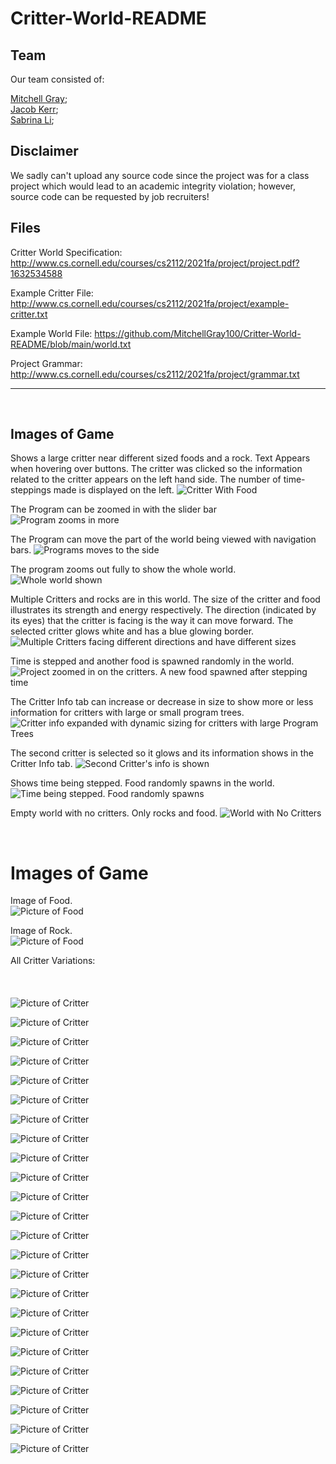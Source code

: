 # Critter-World-README

## Team 
Our team consisted of:<br>

[Mitchell Gray](https://github.com/MitchellGray100);<br>
[Jacob Kerr](https://github.com/jakejack13);<br>
[Sabrina Li](https://www.linkedin.com/in/sabrina-li-a895b21b5/);<br>

## Disclaimer
We sadly can't upload any source code since the project was for a class project which would lead to an academic integrity violation; however, source code can be requested by job recruiters!

## Files

Critter World Specification: http://www.cs.cornell.edu/courses/cs2112/2021fa/project/project.pdf?1632534588

Example Critter File: http://www.cs.cornell.edu/courses/cs2112/2021fa/project/example-critter.txt

Example World File: https://github.com/MitchellGray100/Critter-World-README/blob/main/world.txt

Project Grammar: http://www.cs.cornell.edu/courses/cs2112/2021fa/project/grammar.txt

___



<br />

## Images of Game

Shows a large critter near different sized foods and a rock. Text Appears when hovering over buttons.
The critter was clicked so the information related to the critter appears on the left hand side.
The number of time-steppings made is displayed on the left.
![Critter With Food](https://github.com/MitchellGray100/Critter-World-README/blob/main/Screenshots/image1.png)

The Program can be zoomed in with the slider bar
![Program zooms in more](https://github.com/MitchellGray100/Critter-World-README/blob/main/Screenshots/image2.png)

The Program can move the part of the world being viewed with navigation bars.
![Programs moves to the side](https://github.com/MitchellGray100/Critter-World-README/blob/main/Screenshots/image3.png)

The program zooms out fully to show the whole world.
![Whole world shown](https://github.com/MitchellGray100/Critter-World-README/blob/main/Screenshots/image4.png)

Multiple Critters and rocks are in this world. The size of the critter and food illustrates its strength and energy respectively.
The direction (indicated by its eyes) that the critter is facing is the way it can move forward.
The selected critter glows white and has a blue glowing border.
![Multiple Critters facing different directions and have different sizes](https://github.com/MitchellGray100/Critter-World-README/blob/main/Screenshots/image5.png)

Time is stepped and another food is spawned randomly in the world.
![Project zoomed in on the critters. A new food spawned after stepping time](https://github.com/MitchellGray100/Critter-World-README/blob/main/Screenshots/image6.png)

The Critter Info tab can increase or decrease in size to show more or less information for critters with large or small program trees.
![Critter info expanded with dynamic sizing for critters with large Program Trees](https://github.com/MitchellGray100/Critter-World-README/blob/main/Screenshots/image7.png)

The second critter is selected so it glows and its information shows in the Critter Info tab.
![Second Critter's info is shown](https://github.com/MitchellGray100/Critter-World-README/blob/main/Screenshots/image8.png)

Shows time being stepped. Food randomly spawns in the world.
![Time being stepped. Food randomly spawns](https://github.com/MitchellGray100/Critter-World-README/blob/main/Screenshots/image9.png)

Empty world with no critters. Only rocks and food.
![World with No Critters](https://github.com/MitchellGray100/Critter-World-README/blob/main/Screenshots/image10.png)

</br>

# Images of Game

Image of Food.
<br />
![Picture of Food](https://github.com/MitchellGray100/Critter-World-README/blob/main/Assets/Food.png)


Image of Rock.
<br />
![Picture of Food](https://github.com/MitchellGray100/Critter-World-README/blob/main/Assets/Rock.png)

All Critter Variations:
<br />
<br />
<br />
<br />
![Picture of Critter](https://github.com/MitchellGray100/Critter-World-README/blob/main/Assets/hexagonCritterAmerican.png)

![Picture of Critter](https://github.com/MitchellGray100/Critter-World-README/blob/main/Assets/hexagonCritterBlue.png)

![Picture of Critter](https://github.com/MitchellGray100/Critter-World-README/blob/main/Assets/hexagonCritterBrightBlue.png)

![Picture of Critter](https://github.com/MitchellGray100/Critter-World-README/blob/main/Assets/hexagonCritterBrightPink.png)

![Picture of Critter](https://github.com/MitchellGray100/Critter-World-README/blob/main/Assets/hexagonCritterDarkBlue.png)

![Picture of Critter](https://github.com/MitchellGray100/Critter-World-README/blob/main/Assets/hexagonCritterDarkGray.png)

![Picture of Critter](https://github.com/MitchellGray100/Critter-World-README/blob/main/Assets/hexagonCritterDarkOrange.png)

![Picture of Critter](https://github.com/MitchellGray100/Critter-World-README/blob/main/Assets/hexagonCritterDarkPurple.png)

![Picture of Critter](https://github.com/MitchellGray100/Critter-World-README/blob/main/Assets/hexagonCritterForestGreen.png)

![Picture of Critter](https://github.com/MitchellGray100/Critter-World-README/blob/main/Assets/hexagonCritterGray.png)

![Picture of Critter](https://github.com/MitchellGray100/Critter-World-README/blob/main/Assets/hexagonCritterLightGreen.png)

![Picture of Critter](https://github.com/MitchellGray100/Critter-World-README/blob/main/Assets/hexagonCritterLightPink.png)

![Picture of Critter](https://github.com/MitchellGray100/Critter-World-README/blob/main/Assets/hexagonCritterLightYellow.png)

![Picture of Critter](https://github.com/MitchellGray100/Critter-World-README/blob/main/Assets/hexagonCritterLime.png)

![Picture of Critter](https://github.com/MitchellGray100/Critter-World-README/blob/main/Assets/hexagonCritterMaroon.png)

![Picture of Critter](https://github.com/MitchellGray100/Critter-World-README/blob/main/Assets/hexagonCritterOrange.png)

![Picture of Critter](https://github.com/MitchellGray100/Critter-World-README/blob/main/Assets/hexagonCritterPink.png)

![Picture of Critter](https://github.com/MitchellGray100/Critter-World-README/blob/main/Assets/hexagonCritterPurple.png)

![Picture of Critter](https://github.com/MitchellGray100/Critter-World-README/blob/main/Assets/hexagonCritterRainbow.png)

![Picture of Critter](https://github.com/MitchellGray100/Critter-World-README/blob/main/Assets/hexagonCritterRed.png)

![Picture of Critter](https://github.com/MitchellGray100/Critter-World-README/blob/main/Assets/hexagonCritterSkyBlue.png)

![Picture of Critter](https://github.com/MitchellGray100/Critter-World-README/blob/main/Assets/hexagonCritterTan.png)

![Picture of Critter](https://github.com/MitchellGray100/Critter-World-README/blob/main/Assets/hexagonCritterWhite.png)

![Picture of Critter](https://github.com/MitchellGray100/Critter-World-README/blob/main/Assets/hexagonCritterYellow.png)

